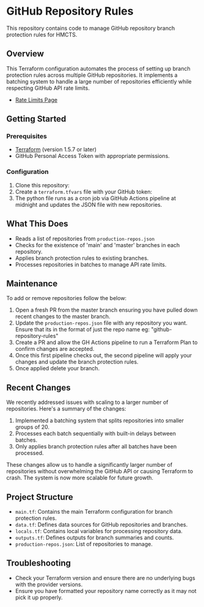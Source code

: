 # GitHub Repository Rules

This repository contains code to manage GitHub repository branch protection rules for HMCTS.

## Overview

This Terraform configuration automates the process of setting up branch protection rules across multiple GitHub repositories. It implements a batching system to handle a large number of repositories efficiently while respecting GitHub API rate limits.

- [Rate Limits Page](https://docs.github.com/en/rest/using-the-rest-api/rate-limits-for-the-rest-api?apiVersion=2022-11-28)

## Getting Started

### Prerequisites

- [Terraform](https://www.terraform.io/downloads.html) (version 1.5.7 or later)
- GitHub Personal Access Token with appropriate permissions.

### Configuration

1. Clone this repository:
2. Create a `terraform.tfvars` file with your GitHub token:
3. The python file runs as a cron job via GitHub Actions pipeline at midnight and updates the JSON file with new repositories.

## What This Does

- Reads a list of repositories from `production-repos.json`
- Checks for the existence of 'main' and 'master' branches in each repository.
- Applies branch protection rules to existing branches.
- Processes repositories in batches to manage API rate limits.

## Maintenance

To add or remove repositories follow the below:

1. Open a fresh PR from the master branch ensuring you have pulled down recent changes to the master branch.
2. Update the `production-repos.json` file with any repository you want. Ensure that its in the format of just the repo name eg: "github-repository-rules"
3. Create a PR and allow the GH Actions pipeline to run a Terraform Plan to confirm changes are accepted.
4. Once this first pipeline checks out, the second pipeline will apply your changes and update the branch protection rules.
5. Once applied delete your branch.


## Recent Changes

We recently addressed issues with scaling to a larger number of repositories. Here's a summary of the changes:

1. Implemented a batching system that splits repositories into smaller groups of 20.
2. Processes each batch sequentially with built-in delays between batches.
3. Only applies branch protection rules after all batches have been processed.

These changes allow us to handle a significantly larger number of repositories without overwhelming the GitHub API or causing Terraform to crash. The system is now more scalable for future growth.

## Project Structure

- `main.tf`: Contains the main Terraform configuration for branch protection rules.
- `data.tf`: Defines data sources for GitHub repositories and branches.
- `locals.tf`: Contains local variables for processing repository data.
- `outputs.tf`: Defines outputs for branch summaries and counts.
- `production-repos.json`: List of repositories to manage.

## Troubleshooting

- Check your Terraform version and ensure there are no underlying bugs with the provider versions.
- Ensure you have formatted your repository name correctly as it may not pick it up properly.